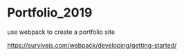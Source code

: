 # Portfolio_2019
use webpack to create a portfolio site

https://survivejs.com/webpack/developing/getting-started/  